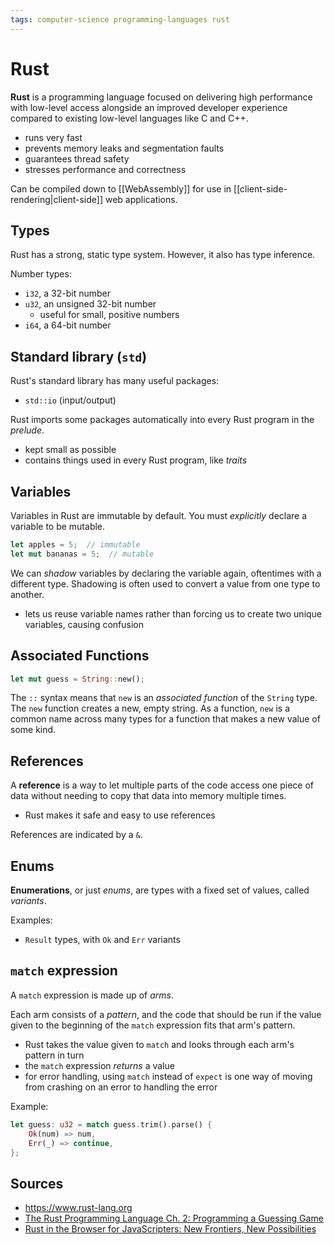 ```yaml
---
tags: computer-science programming-languages rust
---
```


# Rust

**Rust** is a programming language focused on delivering high performance with low-level access alongside an improved developer experience compared to existing low-level languages like C and C++.

- runs very fast
- prevents memory leaks and segmentation faults
- guarantees thread safety
- stresses performance and correctness

Can be compiled down to [[WebAssembly]] for use in [[client-side-rendering|client-side]] web applications.

## Types

Rust has a strong, static type system. However, it also has type inference.

Number types:

- `i32`, a 32-bit number
- `u32`, an unsigned 32-bit number
  - useful for small, positive numbers
- `i64`, a 64-bit number

## Standard library (`std`)

Rust's standard library has many useful packages:

- `std::io` (input/output)

Rust imports some packages automatically into every Rust program in the _prelude_.

- kept small as possible
- contains things used in every Rust program, like _traits_

## Variables

Variables in Rust are immutable by default. You must _explicitly_ declare a variable to be mutable.

```rust
let apples = 5;  // immutable
let mut bananas = 5;  // mutable
```

We can _shadow_ variables by declaring the variable again, oftentimes with a different type. Shadowing is often used to convert a value from one type to another.

- lets us reuse variable names rather than forcing us to create two unique variables, causing confusion

## Associated Functions

```rust
let mut guess = String::new();
```

The `::` syntax means that `new` is an _associated function_
of the `String` type. The `new` function creates a new, empty string. As a function, `new` is a common name across many types for a function that makes a new value of some kind.

## References

A **reference** is a way to let multiple parts of the code access one piece of data without needing to copy that data into memory multiple times.

- Rust makes it safe and easy to use references

References are indicated by a `&`.

## Enums

**Enumerations**, or just _enums_, are types with a fixed set of values, called _variants_.

Examples:

- `Result` types, with `Ok` and `Err` variants

## `match` expression

A `match` expression is made up of _arms_.

Each arm consists of a _pattern_, and the code that should be run if the value given to the beginning of the `match` expression fits that arm's pattern.

- Rust takes the value given to `match` and looks through each arm's pattern in turn
- the `match` expression _returns_ a value
- for error handling, using `match` instead of `expect` is one way of moving from crashing on an error to handling the error

Example:

```rust
let guess: u32 = match guess.trim().parse() {
    Ok(num) => num,
    Err(_) => continue,
};
```

## Sources

- <https://www.rust-lang.org>
- [The Rust Programming Language Ch. 2: Programming a Guessing Game](https://doc.rust-lang.org/book/ch02-00-guessing-game-tutorial.html)
- [Rust in the Browser for JavaScripters: New Frontiers, New Possibilities](https://www.youtube.com/watch?v=ohuTy8MmbLc)
